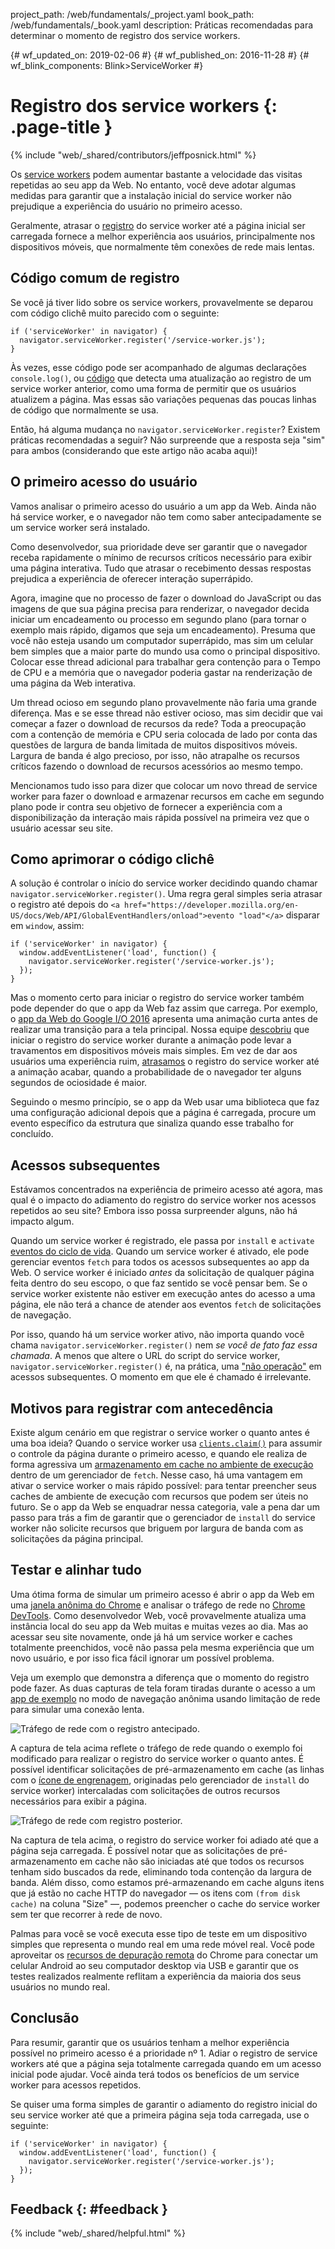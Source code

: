project_path: /web/fundamentals/_project.yaml book_path: /web/fundamentals/_book.yaml description: Práticas recomendadas para determinar o momento de registro dos service workers.

{# wf_updated_on: 2019-02-06 #} {# wf_published_on: 2016-11-28 #} {# wf_blink_components: Blink>ServiceWorker #}

# Registro dos service workers {: .page-title }

{% include "web/_shared/contributors/jeffposnick.html" %}

Os [service workers](/web/fundamentals/getting-started/primers/service-workers) podem aumentar bastante a velocidade das visitas repetidas ao seu app da Web. No entanto, você deve adotar algumas medidas para garantir que a instalação inicial do service worker não prejudique a experiência do usuário no primeiro acesso.

Geralmente, atrasar o [registro](https://developer.mozilla.org/en-US/docs/Web/API/ServiceWorkerContainer/register) do service worker até a página inicial ser carregada fornece a melhor experiência aos usuários, principalmente nos dispositivos móveis, que normalmente têm conexões de rede mais lentas.

## Código comum de registro

Se você já tiver lido sobre os service workers, provavelmente se deparou com código clichê muito parecido com o seguinte:

    if ('serviceWorker' in navigator) {
      navigator.serviceWorker.register('/service-worker.js');
    }
    

Às vezes, esse código pode ser acompanhado de algumas declarações `console.log()`, ou [código](https://github.com/GoogleChrome/sw-precache/blob/master/demo/app/js/service-worker-registration.js#L20) que detecta uma atualização ao registro de um service worker anterior, como uma forma de permitir que os usuários atualizem a página. Mas essas são variações pequenas das poucas linhas de código que normalmente se usa.

Então, há alguma mudança no `navigator.serviceWorker.register`? Existem práticas recomendadas a seguir? Não surpreende que a resposta seja "sim" para ambos (considerando que este artigo não acaba aqui)!

## O primeiro acesso do usuário

Vamos analisar o primeiro acesso do usuário a um app da Web. Ainda não há service worker, e o navegador não tem como saber antecipadamente se um service worker será instalado.

Como desenvolvedor, sua prioridade deve ser garantir que o navegador receba rapidamente o mínimo de recursos críticos necessário para exibir uma página interativa. Tudo que atrasar o recebimento dessas respostas prejudica a experiência de oferecer interação superrápido.

Agora, imagine que no processo de fazer o download do JavaScript ou das imagens de que sua página precisa para renderizar, o navegador decida iniciar um encadeamento ou processo em segundo plano (para tornar o exemplo mais rápido, digamos que seja um encadeamento). Presuma que você não esteja usando um computador superrápido, mas sim um celular bem simples que a maior parte do mundo usa como o principal dispositivo. Colocar esse thread adicional para trabalhar gera contenção para o Tempo de CPU e a memória que o navegador poderia gastar na renderização de uma página da Web interativa.

Um thread ocioso em segundo plano provavelmente não faria uma grande diferença. Mas e se esse thread não estiver ocioso, mas sim decidir que vai começar a fazer o download de recursos da rede? Toda a preocupação com a contenção de memória e CPU seria colocada de lado por conta das questões de largura de banda limitada de muitos dispositivos móveis. Largura de banda é algo precioso, por isso, não atrapalhe os recursos críticos fazendo o download de recursos acessórios ao mesmo tempo.

Mencionamos tudo isso para dizer que colocar um novo thread de service worker para fazer o download e armazenar recursos em cache em segundo plano pode ir contra seu objetivo de fornecer a experiência com a disponibilização da interação mais rápida possível na primeira vez que o usuário acessar seu site.

## Como aprimorar o código clichê

A solução é controlar o início do service worker decidindo quando chamar `navigator.serviceWorker.register()`. Uma regra geral simples seria atrasar o registro até depois do `<a href="https://developer.mozilla.org/en-US/docs/Web/API/GlobalEventHandlers/onload">evento
"load"</a>` disparar em `window`, assim:

    if ('serviceWorker' in navigator) {
      window.addEventListener('load', function() {
        navigator.serviceWorker.register('/service-worker.js');
      });
    }
    

Mas o momento certo para iniciar o registro do service worker também pode depender do que o app da Web faz assim que carrega. Por exemplo, o [app da Web do Google I/O 2016](https://events.google.com/io2016/) apresenta uma animação curta antes de realizar uma transição para a tela principal. Nossa equipe [descobriu](/web/showcase/2016/iowa2016) que iniciar o registro do service worker durante a animação pode levar a travamentos em dispositivos móveis mais simples. Em vez de dar aos usuários uma experiência ruim, [atrasamos](https://github.com/GoogleChrome/ioweb2016/blob/8cfa27261f9d07fe8a5bb7d228bd3f35dfc9a91e/app/scripts/helper/elements.js#L42) o registro do service worker até a animação acabar, quando a probabilidade de o navegador ter alguns segundos de ociosidade é maior.

Seguindo o mesmo princípio, se o app da Web usar uma biblioteca que faz uma configuração adicional depois que a página é carregada, procure um evento específico da estrutura que sinaliza quando esse trabalho for concluído.

## Acessos subsequentes

Estávamos concentrados na experiência de primeiro acesso até agora, mas qual é o impacto do adiamento do registro do service worker nos acessos repetidos ao seu site? Embora isso possa surpreender alguns, não há impacto algum.

Quando um service worker é registrado, ele passa por `install` e `activate` [eventos do ciclo de vida](/web/fundamentals/instant-and-offline/service-worker/lifecycle). Quando um service worker é ativado, ele pode gerenciar eventos `fetch` para todos os acessos subsequentes ao app da Web. O service worker é iniciado *antes* da solicitação de qualquer página feita dentro do seu escopo, o que faz sentido se você pensar bem. Se o service worker existente não estiver em execução antes do acesso a uma página, ele não terá a chance de atender aos eventos `fetch` de solicitações de navegação.

Por isso, quando há um service worker ativo, não importa quando você chama `navigator.serviceWorker.register()` nem *se você de fato faz essa chamada*. A menos que altere o URL do script do service worker, `navigator.serviceWorker.register()` é, na prática, uma ["não operação"](https://en.wikipedia.org/wiki/NOP) em acessos subsequentes. O momento em que ele é chamado é irrelevante.

## Motivos para registrar com antecedência

Existe algum cenário em que registrar o service worker o quanto antes é uma boa ideia? Quando o service worker usa
<code><a href="https://developer.mozilla.org/en-US/docs/Web/API/Clients/claim">clients.claim()</a></code>
para assumir o controle da página durante o primeiro acesso, e quando ele realiza de forma agressiva um [armazenamento em cache no ambiente de execução](/web/fundamentals/instant-and-offline/offline-cookbook/#on-network-response) dentro de um gerenciador de `fetch`. Nesse caso, há uma vantagem em ativar o service worker o mais rápido possível: para tentar preencher seus caches de ambiente de execução com recursos que podem ser úteis no futuro. Se o app da Web se enquadrar nessa categoria, vale a pena dar um passo para trás a fim de garantir que o gerenciador de `install` do service worker não solicite recursos que briguem por largura de banda com as solicitações da página principal.

## Testar e alinhar tudo

Uma ótima forma de simular um primeiro acesso é abrir o app da Web em uma [janela anônima do Chrome](https://support.google.com/chromebook/answer/95464?co=GENIE.Platform%3DDesktop) e analisar o tráfego de rede no [Chrome DevTools](/web/tools/chrome-devtools/). Como desenvolvedor Web, você provavelmente atualiza uma instância local do seu app da Web muitas e muitas vezes ao dia. Mas ao acessar seu site novamente, onde já há um service worker e caches totalmente preenchidos, você não passa pela mesma experiência que um novo usuário, e por isso fica fácil ignorar um possível problema.

Veja um exemplo que demonstra a diferença que o momento do registro pode fazer. As duas capturas de tela foram tiradas durante o acesso a um [app de exemplo](https://github.com/GoogleChrome/sw-precache/tree/master/app-shell-demo) no modo de navegação anônima usando limitação de rede para simular uma conexão lenta.

![Tráfego de rede com o registro antecipado.](images/early-registration.png "Network traffic with early registration.")

A captura de tela acima reflete o tráfego de rede quando o exemplo foi modificado para realizar o registro do service worker o quanto antes. É possível identificar solicitações de pré-armazenamento em cache (as linhas com o [ícone de engrenagem](http://stackoverflow.com/questions/33590378/status-code200-ok-from-serviceworker-in-chrome-network-devtools/33655173#33655173), originadas pelo gerenciador de `install` do service worker) intercaladas com solicitações de outros recursos necessários para exibir a página.

![Tráfego de rede com registro posterior.](images/late-registration.png "Network traffic with late registration.")

Na captura de tela acima, o registro do service worker foi adiado até que a página seja carregada. É possível notar que as solicitações de pré-armazenamento em cache não são iniciadas até que todos os recursos tenham sido buscados da rede, eliminando toda contenção da largura de banda. Além disso, como estamos pré-armazenando em cache alguns itens que já estão no cache HTTP do navegador — os itens com `(from disk cache)` na coluna "Size" —, podemos preencher o cache do service worker sem ter que recorrer à rede de novo.

Palmas para você se você executa esse tipo de teste em um dispositivo simples que representa o mundo real em uma rede móvel real. Você pode aproveitar os [recursos de depuração remota](/web/tools/chrome-devtools/remote-debugging/) do Chrome para conectar um celular Android ao seu computador desktop via USB e garantir que os testes realizados realmente reflitam a experiência da maioria dos seus usuários no mundo real.

## Conclusão

Para resumir, garantir que os usuários tenham a melhor experiência possível no primeiro acesso é a prioridade nº 1. Adiar o registro de service workers até que a página seja totalmente carregada quando em um acesso inicial pode ajudar. Você ainda terá todos os benefícios de um service worker para acessos repetidos.

Se quiser uma forma simples de garantir o adiamento do registro inicial do seu service worker até que a primeira página seja toda carregada, use o seguinte:

    if ('serviceWorker' in navigator) {
      window.addEventListener('load', function() {
        navigator.serviceWorker.register('/service-worker.js');
      });
    }
    

## Feedback {: #feedback }

{% include "web/_shared/helpful.html" %}